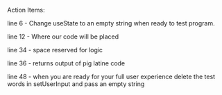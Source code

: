 Action Items:

line 6 - Change useState to an empty string when ready to test program.

line 12 - Where our code will be placed

line 34 - space reserved for logic

line 36 - returns output of pig latine code

line 48 - when you are ready for your full user experience delete the test words in setUserInput and pass an empty string
